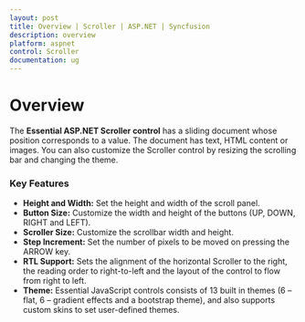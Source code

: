 ```yaml
---
layout: post
title: Overview | Scroller | ASP.NET | Syncfusion
description: overview
platform: aspnet
control: Scroller
documentation: ug
---
```


# Overview 
The **Essential ASP.NET Scroller control** has a sliding document whose position corresponds to a value. The document has text, HTML content or images. You can also customize the Scroller control by resizing the scrolling bar and changing the theme.

### Key Features

* **Height and Width:** Set the height and width of the scroll panel.
* **Button Size:** Customize the width and height of the buttons (UP, DOWN, RIGHT and LEFT).
* **Scroller Size:** Customize the scrollbar width and height.
* **Step Increment:** Set the number of pixels to be moved on pressing the ARROW key.
* **RTL Support:** Sets the alignment of the horizontal Scroller to the right, the reading order to right-to-left and the layout of the control to flow from right to left.
* **Theme:** Essential JavaScript controls consists of 13 built in themes (6 – flat, 6 – gradient effects and a bootstrap theme), and also supports custom skins to set user-defined themes.
